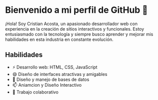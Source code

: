 
<!--
**cristian3098/cristian3098** is a ✨ _special_ ✨ repository because its `README.md` (this file) appears on your GitHub profile.

# Bienvenido a mi perfil de GitHub 👋

<p align="center">
    <img width="200" src="https://github.com/cristian3098/cristian3098/edit/main/banner.jpg">
</p>

¡Hola! Soy Cristian Acosta, un apasionado desarrollador web con experiencia en la creación de sitios interactivos y funcionales. Estoy entusiasmado con la tecnología y siempre busco aprender y mejorar mis habilidades en esta industria en constante evolución.
-->
# Bienvenido a mi perfil de GitHub 👋
¡Hola! Soy Cristian Acosta, un apasionado desarrollador web con experiencia en la creación de sitios interactivos y funcionales. Estoy entusiasmado con la tecnología y siempre busco aprender y mejorar mis habilidades en esta industria en constante evolución.
## Habilidades

- ⚡ Desarrollo web: HTML, CSS, JavaScript
- 😄 Diseño de interfaces atractivas y amigables
- 💬 Diseño y manejo de bases de datos
- 📫 Aniamcion y Diseño Interactivo
- 👯 Trabajo colaborativo 



